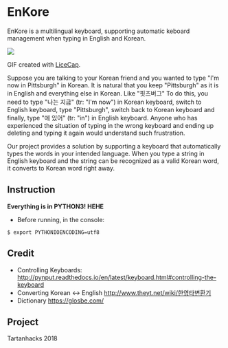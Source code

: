 EnKore
======

EnKore is a multilingual keyboard, supporting automatic keboard management when typing in English and Korean.

<img src='https://i.imgur.com/8aYKkcW.gif' width=''/>

GIF created with [LiceCap](http://www.cockos.com/licecap/).

Suppose you are talking to your Korean friend and you wanted to type "I'm now in Pittsburgh" in Korean. 
It is natural that you keep "Pittsburgh" as it is in English and everything else in Korean. Like "핏츠버그"
To do this, you need to type "나는 지금" (tr: "I'm now") in Korean keyboard, switch to English keyboard, type "Pittsburgh", switch back to Korean keyboard and finally, type "에 있어" (tr: "in") in English keyboard.
Anyone who has experienced the situation of typing in the wrong keyboard and ending up deleting and typing it again would understand such frustration.

Our project provides a solution by supporting a keyboard that automatically types the words in your intended language.
When you type a string in English keyboard and the string can be recognized as a valid Korean word, it converts to Korean word right away.

Instruction
-----------

**Everything is in PYTHON3! HEHE**
* Before running, in the console:
```
$ export PYTHONIOENCODING=utf8 
```

Credit
------
* Controlling Keyboards:
 http://pynput.readthedocs.io/en/latest/keyboard.html#controlling-the-keyboard
* Converting Korean <-> English
 http://www.theyt.net/wiki/한영타변환기
* Dictionary
 https://glosbe.com/

Project
------
Tartanhacks 2018
